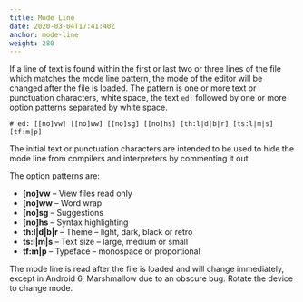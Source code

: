 ```yaml
---
title: Mode Line
date: 2020-03-04T17:41:40Z
anchor: mode-line
weight: 280
---
```


If a line of text is found within the first or last two or three lines
of the file which matches the mode line pattern, the mode of the
editor will be changed after the file is loaded.  The pattern is one
or more text or punctuation characters, white space, the text `ed:`
followed by one or more option patterns separated by white space.

    # ed: [[no]vw] [[no]ww] [[no]sg] [[no]hs] [th:l|d|b|r] [ts:l|m|s] [tf:m|p]

The initial text or punctuation characters are intended to be used to
hide the mode line from compilers and interpreters by commenting it
out.

The option patterns are:

 * **[no]vw** &ndash; View files read only
 * **[no]ww** &ndash; Word wrap
 * **[no]sg** &ndash; Suggestions
 * **[no]hs** &ndash; Syntax highlighting
 * **th:l|d|b|r** &ndash; Theme &ndash; light, dark, black or retro
 * **ts:l|m|s** &ndash; Text size &ndash; large, medium or small
 * **tf:m|p** &ndash; Typeface &ndash; monospace or proportional

The mode line is read after the file is loaded and will change
immediately, except in Android 6, Marshmallow due to an obscure
bug. Rotate the device to change mode.
